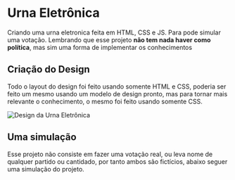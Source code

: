 # Urna Eletrônica

Criando uma urna eletronica feita em HTML, CSS e JS. Para pode simular uma votação.
Lembrando que esse projeto **não tem nada haver como política**, mas sim uma forma de implementar os conhecimentos

## Criação do Design

Todo o layout do design foi feito usando somente HTML e CSS, poderia ser feito um mesmo usando um modelo de design pronto, mas para tornar mais relevante o conhecimento, o mesmo foi feito usando somente CSS.

![Design da Urna Eletrônica](https://user-images.githubusercontent.com/68359459/121087511-f0a32400-c7ba-11eb-9c90-996b5421c460.png)

## Uma simulação

Esse projeto não consiste em fazer uma votação real, ou leva nome de qualquer partido ou cantidado, por tanto ambos são fictícios, abaixo seguer uma simulação do projeto.

[](https://github.com/CristianoDaSilvaFerreira/Urna-Eletronica/blob/main/simulacao.gif)
